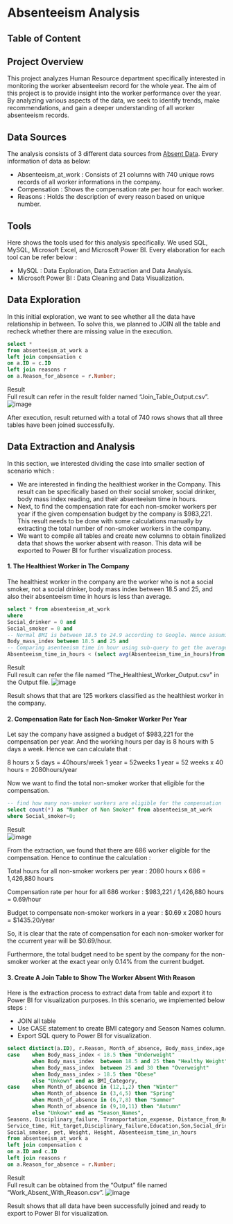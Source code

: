 # Absenteeism Analysis

## Table of Content

## Project Overview
This project analyzes Human Resource department specifically interested in monitoring the worker absenteeism record for the whole year. The aim of this project is to provide insight into the worker performance over the year. By analyzing various aspects of the data, we seek to identify trends, make recommendations, and gain a deeper understanding of all worker absenteeism records.

## Data Sources 
The analysis consists of 3 different data sources from [Absent Data](https://absentdata.com/data-analysis/where-to-find-data/). Every information of data as below:
-	Absenteeism_at_work : Consists of 21 columns with 740 unique rows records of all worker informations in the company.
-	Compensation : Shows the compensation rate per hour for each worker.
-	Reasons : Holds the description of every reason based on unique number.
## Tools 
Here shows the tools used for this analysis specifically. We used SQL, MySQL, Microsoft Excel, and Microsoft Power BI. Every elaboration for each tool can be refer below :
-	MySQL : Data Exploration, Data Extraction and Data Analysis.
-	Microsoft Power BI : Data Cleaning and Data Visualization.   

## Data Exploration
In this initial exploration, we want to see whether all the data have relationship in between. To solve this, we planned to JOIN all the table and recheck whether there are missing value in the execution.
```sql
select *
from absenteeism_at_work a
left join compensation c
on a.ID = c.ID
left join reasons r
on a.Reason_for_absence = r.Number;              
```
Result  
Full result can refer in the result folder named “Join_Table_Output.csv”.
![image](https://github.com/MohdAfiq98/Absenteeism-Analysis/assets/119799325/83f836bd-af13-4a67-a227-d8178663fb88)

 

After execution, result returned with a total of 740 rows shows that all three tables have been joined successfully.         

## Data Extraction and Analysis
In this section, we interested dividing the case into smaller section of scenario which :
-	We are interested in finding the healthiest worker in the Company. This result can be specifically based on their social smoker, social drinker, body mass index reading, and their absenteeism time in hours.      
-	Next, to find the compensation rate for each non-smoker workers per year if the given compensation budget  by the company is $983,221. This result needs to be done with some calculations manually by extracting the total number of non-smoker workers in the company.     
-	We want to compile all tables and create new columns to obtain finalized data that shows the worker absent with reason. This data will be exported to Power BI for further visualization process.             

#### 1. The Healthiest Worker in The Company
The healthiest worker in the company are the worker who is not a social smoker, not a social drinker, body mass index between 18.5 and 25, and also their absenteeism time in hours is less than average.

```sql
select * from absenteeism_at_work
where 
Social_drinker = 0 and 
Social_smoker = 0 and
-- Normal BMI is between 18.5 to 24.9 according to Google. Hence assuming condition BMI below 25 as healthy
Body_mass_index between 18.5 and 25 and
-- Comparing asenteeism time in hour using sub-query to get the average absenteeism time in hours
Absenteeism_time_in_hours < (select avg(Absenteeism_time_in_hours)from absenteeism_at_work);                                                 
```
Result  
Full result can refer the file named “The_Healthiest_Worker_Output.csv” in the Output file.
![image](https://github.com/MohdAfiq98/Absenteeism-Analysis/assets/119799325/9291525e-0a0a-45d3-81d0-ae3e6478fd00)

 

Result shows that that are 125 workers classified as the healthiest worker in the company.

#### 2. Compensation Rate for Each Non-Smoker Worker Per Year
Let say the company have assigned a budget of $983,221 for the compensation per year. And the working hours per day is 8 hours with 5 days a week. Hence we can calculate that :

8 hours x 5 days = 40hours/week
1 year = 52weeks
1 year = 52 weeks x 40 hours = 2080hours/year

Now we want to find the total non-smoker worker that eligible for the compensation.

```sql
-- find how many non-smoker workers are eligible for the compensation 
select count(*) as "Number of Non Smoker" from absenteeism_at_work
where Social_smoker=0;
```

Result   
![image](https://github.com/MohdAfiq98/Absenteeism-Analysis/assets/119799325/7aa50d56-cd66-4809-919f-d272545d4288)  
 
From the extraction, we found that there are 686 worker eligible for the compensation. Hence to continue the calculation :

Total hours for all non-smoker workers per year :
2080 hours x 686 = 1,426,880 hours

Compensation rate per hour for all 686 worker :
$983,221 / 1,426,880 hours = 0.69/hour

Budget to compensate non-smoker workers in a year :
$0.69 x 2080 hours = $1435.20/year

So, it is clear that the rate of compensation for each non-smoker worker for the ccurrent year will be $0.69/hour.

Furthermore, the total budget need to be spent by the company for the non-smoker worker at the exact year only 0.14% from the current budget.

#### 3. Create A Join Table to Show The Worker Absent With Reason
Here is the extraction process to extract data from table and export it to Power BI for visualization purposes. In this scenario, we implemented below steps :

-	JOIN all table
-	Use CASE statement to create BMI category and Season Names column.
-	Export SQL query to Power BI for visualization.

```sql 
select distinct(a.ID), r.Reason, Month_of_absence, Body_mass_index,age, Day_of_the_week, 
case	when Body_mass_index < 18.5 then "Underweight"
		when Body_mass_index  between 18.5 and 25 then "Healthy Weight"
		when Body_mass_index  between 25 and 30 then "Overweight"
        when Body_mass_index > 18.5 then "Obese"
        else "Unkown" end as BMI_Category,
case	when Month_of_absence in (12,1,2) then "Winter"
		when Month_of_absence in (3,4,5) then "Spring"
        when Month_of_absence in (6,7,8) then "Summer"
        when Month_of_absence in (9,10,11) then "Autumn"
        else "Unkown" end as "Season_Names",
Seasons, Disciplinary_failure, Transportation_expense, Distance_from_Residence_to_Work,
Service_time, Hit_target,Disciplinary_failure,Education,Son,Social_drinker,
Social_smoker, pet, Weight, Height, Absenteeism_time_in_hours
from absenteeism_at_work a 
left join compensation c  
on a.ID and c.ID 
left join reasons r 
on a.Reason_for_absence = r.Number;
```

Result  
Full result can be obtained from the “Output” file named “Work_Absent_With_Reason.csv”.
![image](https://github.com/MohdAfiq98/Absenteeism-Analysis/assets/119799325/be146355-8711-43dd-98c1-8d3684598931)

Result shows that all data have been successfully joined and ready to export to Power BI for visualization.
